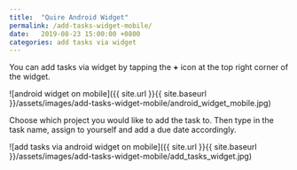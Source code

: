 ```yaml
---
title:  "Quire Android Widget"
permalink: /add-tasks-widget-mobile/
date:   2019-08-23 15:00:00 +0800
categories: add tasks via widget 
---
```

You can add tasks via widget by tapping the **+** icon at the top right corner of the widget. 

![android widget on mobile]({{ site.url }}{{ site.baseurl }}/assets/images/add-tasks-widget-mobile/android_widget_mobile.jpg)

Choose which project you would like to add the task to. Then type in the task name, assign to yourself and add a due date accordingly. 

![add tasks via android widget on mobile]({{ site.url }}{{ site.baseurl }}/assets/images/add-tasks-widget-mobile/add_tasks_widget.jpg)